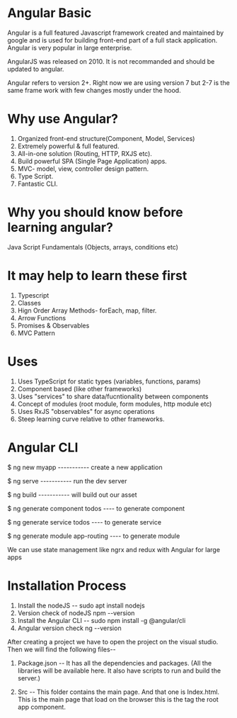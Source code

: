 
# Angular Basic

Angular is a full featured Javascript framework created and maintained by google and is used for building front-end part of a full stack application. Angular is very popular in large enterprise.

AngularJS was released on 2010. It is not recommanded and should be updated to angular.

Angular refers to version 2+. Right now we are using version 7 but 2-7 is the same frame work with few changes mostly under the hood.

# Why use Angular?

1) Organized front-end structure(Component, Model, Services)
2) Extremely powerful & full featured.
3) All-in-one solution (Routing, HTTP, RXJS etc).
4) Build powerful SPA (Single Page Application) apps.
5) MVC- model, view, controller design pattern.
6) Type Script. 
7) Fantastic CLI.

# Why you should know before learning angular?

Java Script Fundamentals (Objects, arrays, conditions etc)

# It may help to learn these first

1) Typescript
2) Classes
3) Hign Order Array Methods- forEach, map, filter.
4) Arrow Functions
5) Promises & Observables
6) MVC Pattern

# Uses

1) Uses TypeScript for static types (variables, functions, params)
2) Component based (like other frameworks)
3) Uses "services" to share data/fucntionality between components
4) Concept of modules (root module, form modules, http module etc)
5) Uses RxJS "observables" for async operations
6) Steep learning curve relative to other frameworks.

# Angular CLI

$ ng new myapp   ----------- create a new application

$ ng serve       ----------- run the dev server

$ ng build       ----------- will build out our asset

$ ng generate component todos  ---- to generate component 

$ ng generate service todos    ---- to generate service

$ ng generate module app-routing ---- to generate module


We can use state management like ngrx and redux with Angular for large apps


# Installation Process

1) Install the nodeJS -- sudo apt install nodejs
2) Version check of nodeJS 
        npm --version
3) Install the Angular CLI -- sudo npm install -g @angular/cli
4) Angular version check
        ng --version
        
        
 After creating a project we have to open the project on the visual studio. Then we will find the following files--
 
 1) Package.json -- It has all the dependencies and packages. (All the libraries will be available here. It also have scripts to       run and build the server.)
 
 2) Src -- This folder contains the main page. And that one is Index.html. This is the main page that load on the browser 
    <app-root></app-root> this is the tag the root app component.
